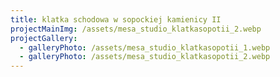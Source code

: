 ```yaml
---
title: klatka schodowa w sopockiej kamienicy II
projectMainImg: /assets/mesa_studio_klatkasopotii_2.webp
projectGallery:
  - galleryPhoto: /assets/mesa_studio_klatkasopotii_1.webp
  - galleryPhoto: /assets/mesa_studio_klatkasopotii_2.webp
---
```

